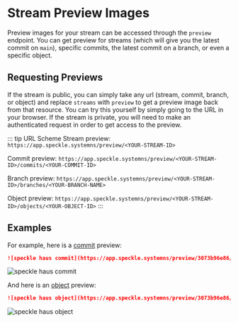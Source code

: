 # Stream Preview Images

Preview images for your stream can be accessed through the `preview` endpoint. You can get preview for streams (which will give you the latest commit on `main`), specific commits, the latest commit on a branch, or even a specific object.

## Requesting Previews

If the stream is public, you can simply take any url (stream, commit, branch, or object) and replace `streams` with `preview` to get a preview image back from that resource. You can try this yourself by simply going to the URL in your browser. If the stream is private, you will need to make an authenticated request in order to get access to the preview.

::: tip URL Scheme
Stream preview: `https://app.speckle.systemns/preview/<YOUR-STREAM-ID>`

Commit preview: `https://app.speckle.systemns/preview/<YOUR-STREAM-ID>/commits/<YOUR-COMMIT-ID>`

Branch preview: `https://app.speckle.systemns/preview/<YOUR-STREAM-ID>/branches/<YOUR-BRANCH-NAME>`

Object preview: `https://app.speckle.systemns/preview/<YOUR-STREAM-ID>/objects/<YOUR-OBJECT-ID>`
:::

## Examples

For example, here is a [commit](https://app.speckle.systemns/streams/3073b96e86/commits/604bea8cc6) preview:
```md
![speckle haus commit](https://app.speckle.systemns/preview/3073b96e86/commits/604bea8cc6)
```
![speckle haus commit](https://app.speckle.systemns/preview/3073b96e86/commits/604bea8cc6)

And here is an [object](https://app.speckle.systemns/streams/3073b96e86/objects/1a2a5fd7ff5c6e6b2382f513d19eb3d5) preview:
```md
![speckle haus object](https://app.speckle.systemns/preview/3073b96e86/objects/1a2a5fd7ff5c6e6b2382f513d19eb3d5)
```
![speckle haus object](https://app.speckle.systemns/preview/3073b96e86/objects/1a2a5fd7ff5c6e6b2382f513d19eb3d5)